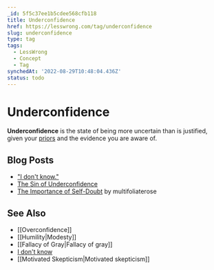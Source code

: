 ```yaml
---
_id: 5f5c37ee1b5cdee568cfb118
title: Underconfidence
href: https://lesswrong.com/tag/underconfidence
slug: underconfidence
type: tag
tags:
  - LessWrong
  - Concept
  - Tag
synchedAt: '2022-08-29T10:48:04.436Z'
status: todo
---
```


# Underconfidence

**Underconfidence** is the state of being more uncertain than is justified, given your [priors](https://wiki.lesswrong.com/wiki/prior) and the evidence you are aware of.

## Blog Posts

- ["I don't know."](http://lesswrong.com/lw/gs/i_dont_know/)
- [The Sin of Underconfidence](http://lesswrong.com/lw/c3/the_sin_of_underconfidence/)
- [The Importance of Self-Doubt](http://lesswrong.com/lw/2lr/the_importance_of_selfdoubt/) by multifoliaterose

## See Also

- [[Overconfidence]]
- [[Humility|Modesty]]
- [[Fallacy of Gray|Fallacy of gray]]
- [I don't know](https://wiki.lesswrong.com/wiki/I_don't_know)
- [[Motivated Skepticism|Motivated skepticism]]
